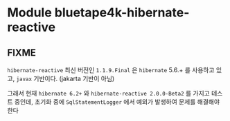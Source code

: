 # Module bluetape4k-hibernate-reactive

## FIXME

`hibernate-reactive` 최신 버전인 `1.1.9.Final` 은 `hibernate` 5.6.+ 를 사용하고 있고, `javax` 기반이다. (jakarta 기반이 아님)

그래서 현재 `hibernate 6.2+` 와 `hibernate-reactive 2.0.0-Beta2` 를 가지고 테스트 중인데, 초기화 중에 `SqlStatementLogger` 에서 예외가 발생하여 문제를
해결해야 한다 
